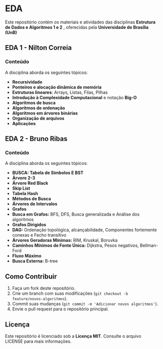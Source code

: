 # EDA 
Este repositório contém os materiais e atividades das disciplinas **Estrutura de Dados e Algoritmos 1 e 2** , oferecidas pela **Universidade de Brasília (UnB)** 

## EDA 1 - Nilton Correia 

### Conteúdo

A disciplina aborda os seguintes tópicos:

- **Recursividade**
- **Ponteiros e alocação dinâmica de memória**
- **Estruturas lineares**: Arrays, Listas, Filas, Pilhas
- **Introdução à Complexidade Computacional** e notação **Big-O**
- **Algoritmos de busca**
- **Algoritmos de ordenação** 
- **Algoritmos em árvores binárias**
- **Organização de arquivos**
- **Aplicações**
  
## EDA 2 - Bruno Ribas 

### Conteúdo

A disciplina aborda os seguintes tópicos:

- **BUSCA: Tabela de Simbolos E BST**
- **Árvore 2-3**
- **Árvore Red Black**
- **Skip List**
- **Tabela Hash**
- **Métodos de Busca** 
- **Árvores de Intervalos**
- **Grafos**
- **Busca em Grafos:** BFS, DFS, Busca generalizada e Análise dos algoritmos
- **Grafos Dirigidos**
-  **DAG:** Ordenação topológica, alcançabilidade, Componentes fortemente conexas e Fecho transitivo
- **Árvores Geradoras Mínimas:** RIM, Kruskal, Boruvka
- **Caminhos Mínimos de Fonte Única:** Dijkstra, Pesos negativos, Bellman-Ford
- **Fluxo Máximo**
- **Busca Externa:** B-tree

## Como Contribuir

1. Faça um fork deste repositório.
2. Crie um branch com suas modificações (`git checkout -b feature/novos-algoritmos`).
3. Commit suas mudanças (`git commit -m 'Adicionar novos algoritmos'`).
4. Envie o pull request para o repositório principal.

## Licença

Este repositório é licenciado sob a **Licença MIT**. Consulte o arquivo LICENSE para mais informações.
